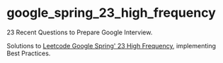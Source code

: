 # google_spring_23_high_frequency
23 Recent Questions to Prepare Google Interview.

Solutions to [Leetcode Google Spring' 23 High Frequency](https://leetcode.com/studyplan/google-spring-23-high-frequency/), implementing Best Practices.
